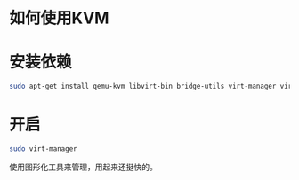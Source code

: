 # 如何使用KVM

# 安装依赖

```bash
sudo apt-get install qemu-kvm libvirt-bin bridge-utils virt-manager virtinst virt-viewer
```

# 开启

```bash
sudo virt-manager
```

使用图形化工具来管理，用起来还挺快的。